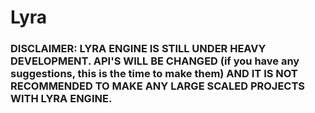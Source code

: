 # Lyra
### DISCLAIMER: LYRA ENGINE IS STILL UNDER HEAVY DEVELOPMENT. API'S WILL BE CHANGED (if you have any suggestions, this is the time to make them) AND IT IS NOT RECOMMENDED TO MAKE ANY LARGE SCALED PROJECTS WITH LYRA ENGINE.
